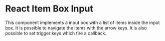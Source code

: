 # React Item Box Input

This component implements a input box with a list of items inside the input box. It is possible to navigate the items with the arrow keys. It is also possible to set trigger keys which fire a callback.

